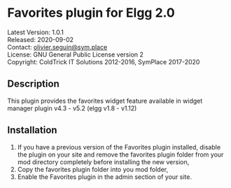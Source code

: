 Favorites plugin for Elgg 2.0
=============================

Latest Version: 1.0.1  
Released: 2020-09-02  
Contact: olivier.seguin@sym.place  
License: GNU General Public License version 2  
Copyright: ColdTrick IT Solutions 2012-2016, SymPlace 2017-2020


Description
-----------

This plugin provides the favorites widget feature available in widget manager plugin v4.3 - v5.2 (elgg v1.8 - v1.12)


Installation
------------

1. If you have a previous version of the Favorites plugin installed, disable the plugin on your site and remove the favorites plugin folder from your mod directory completely before installing the new version,
2. Copy the favorites plugin folder into you mod folder,
3. Enable the Favorites plugin in the admin section of your site.
